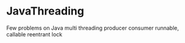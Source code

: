 # JavaThreading

Few problems on Java multi threading
producer consumer
runnable, callable
reentrant lock
